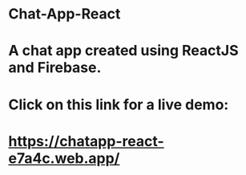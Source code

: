 # Chat-App-React
 
# A chat app created using ReactJS and Firebase.
# 
# Click on this link for a live demo:
# https://chatapp-react-e7a4c.web.app/
